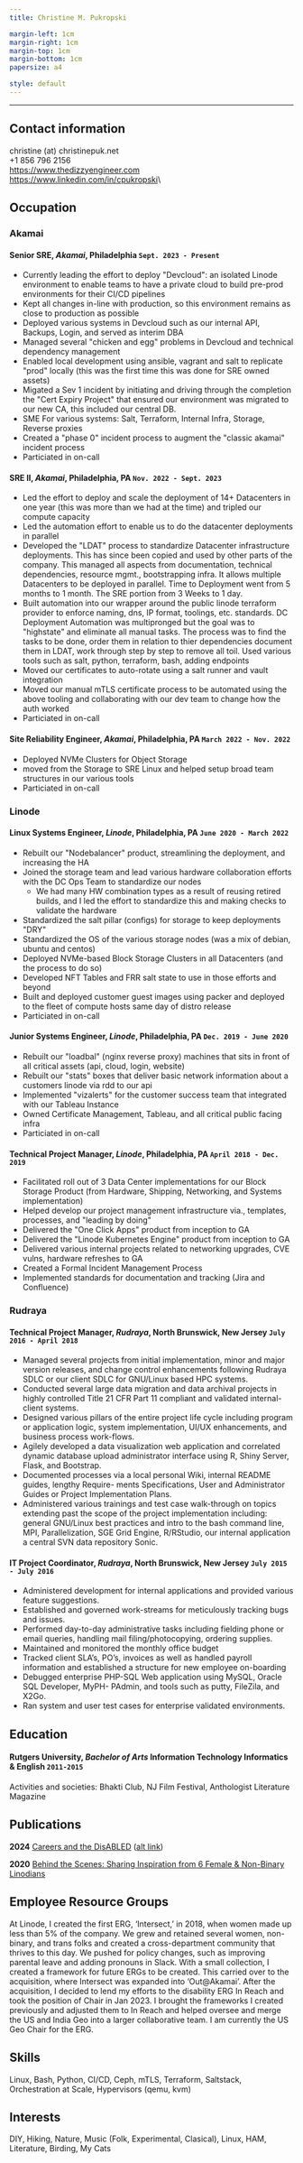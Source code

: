 ```yaml
---
title: Christine M. Pukropski

margin-left: 1cm
margin-right: 1cm
margin-top: 1cm
margin-bottom: 1cm
papersize: a4

style: default
---
```


<hr />

## Contact information

christine (at) christinepuk.net\
+1 856 796 2156\
<https://www.thedizzyengineer.com>\
<https://www.linkedin.com/in/cpukropski>\

## Occupation
### Akamai

#### Senior SRE, _Akamai_, Philadelphia `Sept. 2023 - Present`

- Currently leading the effort to deploy "Devcloud": an isolated Linode environment to enable teams to have a private cloud to build pre-prod environments for their CI/CD pipelines
- Kept all changes in-line with production, so this environment remains as close to production as possible
- Deployed various systems in Devcloud such as our internal API, Backups, Login, and served as interim DBA
- Managed several "chicken and egg" problems in Devcloud and technical dependency management
- Enabled local development using ansible, vagrant and salt to replicate "prod" locally (this was the first time this was done for SRE owned assets)
- Migated a Sev 1 incident by initiating and driving through the completion the "Cert Expiry Project" that ensured our environment was migrated to our new CA, this included our central DB.
- SME For various systems: Salt, Terraform, Internal Infra, Storage, Reverse proxies
- Created a "phase 0" incident process to augment the "classic akamai" incident process
- Particiated in on-call

#### SRE II, _Akamai_, Philadelphia, PA `Nov. 2022 - Sept. 2023`

- Led the effort to deploy and scale the deployment of 14+ Datacenters in one year (this was more than we had at the time) and tripled our compute capacity
- Led the automation effort to enable us to do the datacenter deployments in parallel
- Developed the "LDAT" process to standardize Datacenter infrastructure deployments. This has since been copied and used by other parts of the company. This managed all aspects from documentation, technical dependencies, resource mgmt., bootstrapping infra. It allows multiple Datacenters to be deployed in parallel. Time to Deployment went from 5 months to 1 month. The SRE portion from 3 Weeks to 1 day.
- Built automation into our wrapper around the public linode terraform provider to enforce naming, dns, IP format, toolings, etc. standards. DC Deployment Automation was multipronged but the goal was to "highstate" and eliminate all manual tasks. The process was to find the tasks to be done, order them in relation to thier dependencies document them in LDAT, work through step by step to remove all toil. Used various tools such as salt, python, terraform, bash, adding endpoints
- Moved our certificates to auto-rotate using a salt runner and vault integration
- Moved our manual mTLS certificate process to be automated using the above tooling and collaborating with our dev team to change how the auth worked
- Particiated in on-call
 
#### Site Reliability Engineer, _Akamai_, Philadelphia, PA `March 2022 - Nov. 2022`

- Deployed NVMe Clusters for Object Storage
- moved from the Storage to SRE Linux and helped setup broad team structures in our various tools
- Particiated in on-call


### Linode

#### Linux Systems Engineer, _Linode_, Philadelphia, PA `June 2020 - March 2022`
- Rebuilt our "Nodebalancer" product, streamlining the deployment, and increasing the HA
- Joined the storage team and lead various hardware collaboration efforts with the DC Ops Team to standardize our nodes
  - We had many HW combination types as a result of reusing retired builds, and I led the effort to standardize this and making checks to validate the hardware
- Standardized the salt pillar (configs) for storage to keep deployments "DRY"
- Standardized the OS of the various storage nodes (was a mix of debian, ubuntu and centos)
- Deployed NVMe-based Block Storage Clusters in all Datacenters (and the process to do so)
- Developed NFT Tables and FRR salt state to use in those efforts and beyond
- Built and deployed customer guest images using packer and deployed to the fleet of compute hosts same day of distro release
- Particiated in on-call
 
#### Junior Systems Engineer, _Linode_, Philadelphia, PA `Dec. 2019 - June 2020`
- Rebuilt our "loadbal" (nginx reverse proxy) machines that sits in front of all critical assets (api, cloud, login, website)
- Rebuilt our "stats" boxes that deliver basic network information about a customers linode via rdd to our api 
- Implemented "vizalerts" for the customer success team that integrated with our Tableau Instance 
- Owned Certificate Management, Tableau, and all critical public facing infra
- Particiated in on-call


#### Technical Project Manager, _Linode_, Philadelphia, PA `April 2018 - Dec. 2019`
- Facilitated roll out of 3 Data Center implementations for our Block Storage Product (from Hardware, Shipping, Networking, and Systems implementation) 
- Helped develop our project management infrastructure via., templates, processes, and "leading by doing"
- Delivered the "One Click Apps" product from inception to GA
- Delivered the "Linode Kubernetes Engine" product from inception to GA
- Delivered various internal projects related to networking upgrades, CVE vulns, hardware refreshes to GA 
- Created a Formal Incident Management Process
- Implemented standards for documentation and tracking (Jira and Confluence)

### Rudraya

#### Technical Project Manager, _Rudraya_, North Brunswick, New Jersey `July 2016 - April 2018`
- Managed several projects from initial implementation, minor and major version releases, and
change control enhancements following Rudraya SDLC or our client SDLC for GNU/Linux based
HPC systems.
- Conducted several large data migration and data archival projects in highly controlled Title 21
CFR Part 11 compliant and validated internal-client systems.
- Designed various pillars of the entire project life cycle including program or application logic,
system implementation, UI/UX enhancements, and business process work-flows.
- Agilely developed a data visualization web application and correlated dynamic database upload
administrator interface using R, Shiny Server, Flask, and Bootstrap.
- Documented processes via a local personal Wiki, internal README guides, lengthy Require-
ments Specifications, User and Administrator Guides or Project Implementation Plans.
- Administered various trainings and test case walk-through on topics extending past the scope of
the project implementation including: general GNU/Linux best practices and intro to the bash
command line, MPI, Parallelization, SGE Grid Engine, R/RStudio, our internal application a
central SVN data repository Sonic.

#### IT Project Coordinator, _Rudraya_, North Brunswick, New Jersey `July 2015 - July 2016`
- Administered development for internal applications and provided various feature suggestions.
- Established and governed work-streams for meticulously tracking bugs and issues.
- Performed day-to-day administrative tasks including fielding phone or email queries, handling
mail filing/photocopying, ordering supplies.
- Maintained and monitored the monthly office budget
- Tracked client SLA’s, PO’s, invoices as well as handled payroll information and established a
structure for new employee on-boarding
- Debugged enterprise PHP-SQL Web application using MySQL, Oracle SQL Developer, MyPH-
PAdmin, and tools such as putty, FileZila, and X2Go.
- Ran system and user test cases for enterprise validated environments.

## Education

#### Rutgers University, _Bachelor of Arts_ Information Technology Informatics & English `2011-2015`

Activities and societies: Bhakti Club, NJ Film Festival, Anthologist Literature Magazine

## Publications

**2024** [Careers and the DisABLED](https://drive.google.com/file/d/1N0_brkdJ0k1rHaoArUEM_1zsCFYqcVjY/view?usp=sharing) ([alt link](https://bt.e-ditionsbyfry.com/publication/frame.php?i=825813&p=32&pn=&ver=html5&view=issueViewer))

**2020** [Behind the Scenes: Sharing Inspiration from 6 Female & Non-Binary Linodians](https://www.linode.com/blog/linode/behind-the-scenes-sharing-inspiration-from-6-female-non-binary-linodians/)

## Employee Resource Groups
At Linode, I created the first ERG, ‘Intersect,’ in 2018, when women made up less than 5% of the company. We grew and retained several women, non-binary, and trans folks and created a cross-department community that thrives to this day. We pushed for policy changes, such as improving parental leave and adding pronouns in Slack.
With a small collection, I created a framework for future ERGs to be created. This carried over to the acquisition, where Intersect was expanded into ‘Out@Akamai’.
After the acquisition, I decided to lend my efforts to the disability ERG In Reach and took the position of Chair in Jan 2023. I brought the frameworks I created previously and adjusted them to In Reach and helped oversee and merge the US and India Geo into a larger collaborative team. I am currently the US Geo Chair for the ERG.

## Skills
Linux, Bash, Python, CI/CD, Ceph, mTLS, Terraform, Saltstack, Orchestration at Scale, Hypervisors (qemu, kvm)

## Interests
DIY, Hiking, Nature, Music (Folk, Experimental, Clasical), Linux, HAM, Literature, Birding, My Cats 
